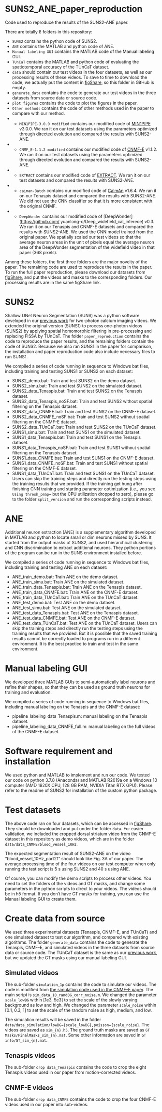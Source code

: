 # SUNS2_ANE_paper_reproduction
 Code used to reproduce the results of the SUNS2-ANE paper.

There are totally 8 folders in this repository:
* `SUNS2` contains the python code of SUNS2.
* `ANE` contains the MATLAB and python code of ANE.
* `Manual labeling GUI` contains the MATLAB code of the Manual labeling GUI.
* `TUnCaT` contains the MATLAB and python code of evaluating the spatiotemporal accuracy of the TUnCaT dataset.
* `data` should contain our test videos in the four datasets, as well as our processing results of these videos. To save to time to download the code, we actually put the content in [figShare](https://doi.org/10.6084/m9.figshare.22304569), so this folder in GitHub is empty.
* `generate_data` contains the code to generate our test videos in the three datasets from source data or source code.
* `plot figures` contains the code to plot the figures in the paper.
* `Other methods` contains the code of other methods used in the paper to compare with our method.
* * `MIN1PIPE-3.0.0 modified` contains our modified code of [MIN1PIPE](https://github.com/JinghaoLu/MIN1PIPE) v3.0.0. We ran it on our test datasets using the parameters optimized through directed evolution and compared the results with SUNS2-ANE.
* * `CNMF_E-1.1.2 modified` contains our modified code of [CNMF-E](https://github.com/zhoupc/CNMF_E) v1.1.2. We ran it on our test datasets using the parameters optimized through directed evolution and compared the results with SUNS2-ANE.
* * `EXTRACT` contains our modified code of [EXTRACT](https://github.com/schnitzer-lab/EXTRACT-public). We ran it on our test datasets and compared the results with SUNS2-ANE.
* * `caiman-Batch` contains our modified code of [CaImAn](https://github.com/flatironinstitute/CaImAn) v1.6.4. We ran it on our Tenaspis dataset and compared the results with SUNS2-ANE. We did not use the CNN classifier so that it is more consistent with the original CNMF.
* * `DeepWonder` contains our modified code of [DeepWonder](https://github.com/
yuanlong-o/Deep_widefield_cal_inferece) v0.3. We ran it on our Tenaspis and CNMF-E datasets and compared the results with SUNS2-ANE. We used the CNN model trained from the original paper. We spatially scaled our test videos so that the average neuron areas in the unit of pixels equal the average neuron area of the DeepWonder segmentation of the widefield video in that paper (368 pixels).

Among these folders, the first three folders are the major novelty of the paper. The remaining code are used to reproduce the results in the paper. To run the full paper reproduction, please download our datasets from [figShare](https://doi.org/10.6084/m9.figshare.22304569), and put the videos and masks to the corresponding folders. Our processing results are in the same figShare link. 

# SUNS2
Shallow UNet Neuron Segmentation (SUNS) was a python software developed in our [previous work](https://doi.org/10.1038/s42256-021-00342-x) for two-photon calcium imaging videos. We extended the original version (SUNS1) to process one-photon videos (SUNS2) by applying spatial homomorphic filtering in pre-processing and replacing FISSA by TUnCaT. The folder `paper_reproduction` contains the code to reproduce the paper results, and the remaining folders contain the code of SUNS2. Because we also ran SUNS1 in the paper for comparison, the installation and paper reproduction code also include necessary files to run SUNS1. 

We compiled a series of code running in sequence to Windows bat files, including training and testing SUNS1 or SUNS2 on each dataset:
* SUNS2_demo.bat: Train and test SUNS2 on the demo dataset.
* SUNS2_simu.bat: Train and test SUNS2 on the simulated dataset.
* SUNS2_data_Tenaspis.bat: Train and test SUNS2 on the Tenaspis dataset.
* SUNS2_data_Tenaspis_noSF.bat: Train and test SUNS2 without spatial filtering on the Tenaspis dataset.
* SUNS2_data_CNMFE.bat: Train and test SUNS2 on the CNMF-E dataset.
* SUNS2_data_CNMFE_noSF.bat: Train and test SUNS2 without spatial filtering on the CNMF-E dataset.
* SUNS2_data_TUnCaT.bat: Train and test SUNS2 on the TUnCaT dataset.
* SUNS1_simu.bat: Train and test SUNS1 on the simulated dataset.
* SUNS1_data_Tenaspis.bat: Train and test SUNS1 on the Tenaspis dataset.
* SUNS1_data_Tenaspis_noSF.bat: Train and test SUNS1 without spatial filtering on the Tenaspis dataset.
* SUNS1_data_CNMFE.bat: Train and test SUNS1 on the CNMF-E dataset.
* SUNS1_data_CNMFE_noSF.bat: Train and test SUNS1 without spatial filtering on the CNMF-E dataset.
* SUNS1_data_TUnCaT.bat: Train and test SUNS1 on the TUnCaT dataset.
Users can skip the training steps and directly run the testing steps using the training results that we provided. If the training get hung after finishing CNN training and starting parameter optimization (i.e., you see `Using thresh_pmap=` but the CPU utilization dropped to zero), please go to the folder `split_version` and run the corresponding scripts instead.

# ANE
Additional neuron extraction (ANE) is a supplementary algorithm developed in MATLAB and python to locate small or dim neurons missed by SUNS. It started from the output masks of SUNS2, and used hierarchical clustering and CNN discrimination to extract additional neurons. They python portions of the program can be run in the SUNS environment installed before. 

We compiled a series of code running in sequence to Windows bat files, including training and testing ANE on each dataset:
* ANE_train_demo.bat: Train ANE on the demo dataset.
* ANE_train_simu.bat: Train ANE on the simulated dataset.
* ANE_train_data_Tenaspis.bat: Train ANE on the Tenaspis dataset.
* ANE_train_data_CNMFE.bat: Train ANE on the CNMF-E dataset.
* ANE_train_data_TUnCaT.bat: Train ANE on the TUnCaT dataset.
* ANE_test_demo.bat: Test ANE on the demo dataset.
* ANE_test_simu.bat: Test ANE on the simulated dataset.
* ANE_test_data_Tenaspis.bat: Test ANE on the Tenaspis dataset.
* ANE_test_data_CNMFE.bat: Test ANE on the CNMF-E dataset.
* ANE_test_data_TUnCaT.bat: Test ANE on the TUnCaT dataset.
Users can skip the training steps and directly run the testing steps using the training results that we provided. But it is possible that the saved training results cannot be correctly loaded to programs run in a different environment. It is the best practice to train and test in the same environment. 

# Manual labeling GUI
We developed three MATLAB GUIs to semi-automatically label neurons and refine their shapes, so that they can be used as ground truth neurons for training and evaluation. 

We compiled a series of code running in sequence to Windows bat files, including manual labeling on the Tenaspis and the CNMF-E dataset:
* pipeline_labeling_data_Tenaspis.m: manual labeling on the Tenaspis dataset.
* pipeline_labeling_data_CNMFE_full.m: manual labeling on the full videos of the CNMF-E dataset.

# Software requirement and installation
We used python and MATLAB to implement and run our code. We tested our code on python 3.7.8 (Anaconda) and MATLAB R2019a on a Windows 10 computer (AMD 1920X CPU, 128 GB RAM, NVIDIA Titan RTX GPU). Please refer to the readme of SUNS2 for installation of the custom python package. 

# Test datasets
The above code ran on four datasets, which can be accessed in [figShare](https://doi.org/10.6084/m9.figshare.22304569). They should be downloaded and put under the folder `data`. For easier validation, we included the cropped dorsal striatum video from the CNMF-E dataset in this repository as demo videos, which are in the folder `data/data_CNMFE/blood_vessel_10Hz`. 

The expected segmentation result of SUNS2-ANE on the video “blood_vessel_10Hz_part21” should look like Fig. 3A of our paper. The average processing time of the four videos on our test computer when only running the test script is 5 s using SUNS2 and 40 s using ANE. 

Of course, you can modify the demo scripts to process other videos. You need to set the folders of the videos and GT masks, and change some parameters in the python scripts to direct to your videos. The videos should be in h5 format. If you don’t have GT masks for training, you can use the Manual labeling GUI to create them. 

# Create data from source
We used three experimental datasets (Tenaspis, CNMF-E, and TUnCaT) and one simulated dataset to test our algorithm, and compared with existing algorithms. The folder `generate_data` contains the code to generate the Tenaspis, CNMF-E, and simulated videos in the three datasets from source data or source code. The TUnCaT dataset is the same as our [previous work](https://doi.org/10.3389/fnins.2021.797421), but we updated the GT masks using our manual labeling GUI. 

## Simulated videos
The sub-folder `simulation_1p` contains the code to simulate our videos. The code is modified from [the simulation code used in the CNMF-E paper](https://github.com/zhoupc/eLife_submission). The main script is `sim_data_10_randBG_corr_noise.m`. We changed the parameter `scale_lowBG` within [1e3, 5e3] to set the scale of the slowly varying background as low and high. We changed the parameter `scale_noise` within [0.1, 0.3, 1] to set the scale of the random noise as high, medium, and low. 

The simulation results will be saved in the folder `data/data_simulation/lowBG={scale_lowBG},poisson={scale_noise}`. The videos are saved as `sim_{n}.h5`. The ground truth masks are saved as `GT Masks/FinalMasks_sim_{n}.mat`. Some other information are saved in `GT info/GT_sim_{n}.mat`. 

## Tenaspis videos
The sub-folder `crop data_Tenaspis` contains the code to crop the eight Tenaspis videos used in our paper from motion-corrected videos. 

## CNMF-E videos
The sub-folder `crop data_CNMFE` contains the code to crop the four CNMF-E videos used in our paper into sub-videos. 
